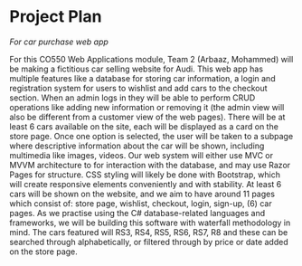# Project Plan

*For car purchase web app*

For this CO550 Web Applications module, Team 2 (Arbaaz, Mohammed) will be making a fictitious car selling website for Audi. This web app has multiple features like a database for storing car information, a login and registration system for users to wishlist and add cars to the checkout section. When an admin logs in they will be able to perform CRUD operations like adding new information or removing it (the admin view will also be different from a customer view of the web pages). There will be at least 6 cars available on the site, each will be displayed as a card on the store page. Once one option is selected, the user will be taken to a subpage where descriptive information about the car will be shown, including multimedia like images, videos. Our web system will either use MVC or MVVM architecture to for interaction with the database, and may use Razor Pages for structure. CSS styling will likely be done with Bootstrap, which will create responsive elements conveniently and with stability. At least 6 cars will be shown on the website, and we aim to have around 11 pages which consist of: store page, wishlist, checkout, login, sign-up, (6) car pages. As we practise using the C# database-related languages and frameworks, we will be building this software with waterfall methodology in mind. The cars featured will RS3, RS4, RS5, RS6, RS7, R8 and these can be searched through alphabetically, or filtered through by price or date added on the store page.